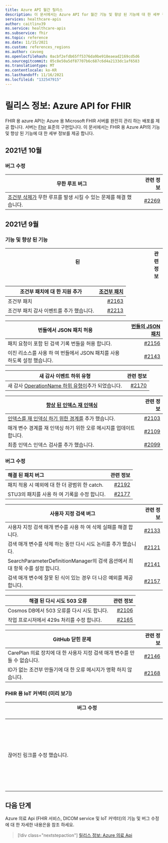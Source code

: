 ```yaml
---
title: Azure API 월간 릴리스
description: 이 문서에서는 Azure API for 월간 기능 및 향상 된 기능에 대 한 세부 정보를 제공 합니다.
services: healthcare-apis
author: caitlinv39
ms.service: healthcare-apis
ms.subservice: fhir
ms.topic: reference
ms.date: 11/15/2021
ms.custom: references_regions
ms.author: cavoeg
ms.openlocfilehash: 0acbf2efdb65ff5376da9be918eaead2169cd5d6
ms.sourcegitcommit: 05c8e50a5df87707b6c687c6d4a2133dc1af6583
ms.translationtype: MT
ms.contentlocale: ko-KR
ms.lasthandoff: 11/16/2021
ms.locfileid: "132547915"
---
```

# <a name="release-notes-azure-api-for-fhir"></a>릴리스 정보: Azure API for FHIR

FHIR 용 azure API는 Azure 용 Microsoft FHIR 서버를 완전히 관리 하는 배포를 제공 합니다. 서버는 [Fhir](https://hl7.org/fhir) 표준의 구현입니다. 이 문서에서는 FHIR 용 Azure API의 기능 및 향상 된 기능에 대 한 세부 정보를 제공 합니다.


## <a name="october-2021"></a>2021년 10월

### <a name="bug-fixes"></a>**버그 수정**

| 무한 루프 버그 | 관련 정보          |
| ----------------- | ----------------------------: |
|[조건부 삭제가](./././../azure-api-for-fhir/fhir-rest-api-capabilities.md#conditional-delete) 무한 루프를 발생 시킬 수 있는 문제를 해결 했습니다. | [#2269](https://github.com/microsoft/fhir-server/pull/2269) |

## <a name="september-2021"></a>2021년 9월 

### <a name="features-and-enhancements"></a>**기능 및 향상 된 기능**

|된 &nbsp;&nbsp;&nbsp;&nbsp;&nbsp;&nbsp;&nbsp;&nbsp;&nbsp;&nbsp;&nbsp;&nbsp;&nbsp;&nbsp;&nbsp;&nbsp;&nbsp;&nbsp;&nbsp;&nbsp;&nbsp;&nbsp;&nbsp;&nbsp;&nbsp;&nbsp;&nbsp;&nbsp;&nbsp;&nbsp;&nbsp;&nbsp;&nbsp;&nbsp;&nbsp;&nbsp;&nbsp;&nbsp;&nbsp;&nbsp;&nbsp;&nbsp;&nbsp;&nbsp;&nbsp;&nbsp;&nbsp;&nbsp;&nbsp;&nbsp;&nbsp;&nbsp;&nbsp;&nbsp;&nbsp;&nbsp;&nbsp;&nbsp;&nbsp;&nbsp;&nbsp;&nbsp;&nbsp;&nbsp;&nbsp;&nbsp;&nbsp;&nbsp;&nbsp;&nbsp;&nbsp;&nbsp;&nbsp;&nbsp;&nbsp;&nbsp;&nbsp;&nbsp;&nbsp;&nbsp;&nbsp;&nbsp;&nbsp;&nbsp;&nbsp;&nbsp;&nbsp;&nbsp;&nbsp;&nbsp;&nbsp;&nbsp;&nbsp;&nbsp;&nbsp;&nbsp;&nbsp;&nbsp;&nbsp;&nbsp;&nbsp;&nbsp;&nbsp; |관련 정보 |
|------------------- | --------------- |

|조건부 패치에 대 한 지원 추가 | [조건부 패치](././../azure-api-for-fhir/fhir-rest-api-capabilities.md#patch-and-conditional-patch)|
| ----------------------------------- | ------: |
|조건부 패치 |[#2163](https://github.com/microsoft/fhir-server/pull/2163) |
|조건부 패치 감사 이벤트를 추가 했습니다. |[#2213](https://github.com/microsoft/fhir-server/pull/2213) |

|번들에서 JSON 패치 허용 | [번들의 JSON 패치](././../azure-api-for-fhir/fhir-rest-api-capabilities.md#patch-in-bundles)|
| ----------------------------------- | ------: |
|패치 요청이 포함 된 검색 기록 번들을 허용 합니다. |[#2156](https://github.com/microsoft/fhir-server/pull/2156) | 
|이진 리소스를 사용 하 여 번들에서 JSON 패치를 사용 하도록 설정 했습니다. |[#2143](https://github.com/microsoft/fhir-server/pull/2143) |

|새 감사 이벤트 하위 유형 |관련 정보 |
| ----------------------------------- | ---------------: |
|새 감사 [OperationName 하위 유형이](././../azure-api-for-fhir/enable-diagnostic-logging.md#audit-log-details)추가 되었습니다.| [#2170](https://github.com/microsoft/fhir-server/pull/2170) |

|[향상 된 인덱스 재 인덱싱](how-to-run-a-reindex.md) |관련 정보 |
| ----------------------------------- | ---------------: |
|[인덱스를 재 인덱싱 하기 위한 경계를](how-to-run-a-reindex.md) 추가 했습니다. |[#2103](https://github.com/microsoft/fhir-server/pull/2103)|
|매개 변수 경계를 재 인덱싱 하기 위한 오류 메시지를 업데이트 합니다. |[#2109](https://github.com/microsoft/fhir-server/pull/2109)|
|최종 인덱스 인덱스 검사를 추가 했습니다. |[#2099](https://github.com/microsoft/fhir-server/pull/2099)|


### <a name="bug-fixes"></a>**버그 수정**

|해결 된 패치 버그 |관련 정보 |
| :----------------------------------- | ---------------: |
|패치 적용 시 예외에 대 한 더 광범위 한 catch. |[#2192](https://github.com/microsoft/fhir-server/pull/2192)|
|STU3의 패치를 사용 하 여 기록을 수정 합니다.| [#2177](https://github.com/microsoft/fhir-server/pull/2177)|

|사용자 지정 검색 버그 |관련 정보 |
| ----------------------------------- | ---------------: |
|사용자 지정 검색 매개 변수를 사용 하 여 삭제 실패를 해결 합니다. | [#2133](https://github.com/microsoft/fhir-server/pull/2133)|
|검색 매개 변수를 삭제 하는 동안 다시 시도 논리를 추가 했습니다. | [#2121](https://github.com/microsoft/fhir-server/pull/2121)|
|SearchParameterDefinitionManager의 검색 옵션에서 최대 항목 수를 설정 합니다. | [#2141](https://github.com/microsoft/fhir-server/pull/2141)|
|검색 매개 변수에 잘못 된 식이 있는 경우 더 나은 예외를 제공 합니다. |[#2157](https://github.com/microsoft/fhir-server/pull/2157)|

|해결 된 다시 시도 503 오류 |관련 정보 |
| ----------------------------------- | ---------------: |
|Cosmos DB에서 503 오류를 다시 시도 합니다. |[#2106](https://github.com/microsoft/fhir-server/pull/2106)|
|작업 프로시저에서 429s 처리를 수정 합니다. |[#2165](https://github.com/microsoft/fhir-server/pull/2165)|

|GitHub 닫힌 문제 |관련 정보 |
| ----------------------------------- | ---------------: |
|CarePlan 의료 장치에 대 한 사용자 지정 검색 매개 변수를 만들 수 없습니다. |[#2146](https://github.com/microsoft/fhir-server/issues/2146) |
|ID가 없는 조건부 만들기에 대 한 오류 메시지가 명확 하지 않습니다. | [#2168](https://github.com/microsoft/fhir-server/issues/2168)|

### <a name="iot-connector-for-fhir-preview"></a>FHIR 용 IoT 커넥터 (미리 보기)

|버그 수정 &nbsp;&nbsp;&nbsp;&nbsp;&nbsp;&nbsp;&nbsp;&nbsp;&nbsp;&nbsp;&nbsp;&nbsp;&nbsp;&nbsp;&nbsp;&nbsp;&nbsp;&nbsp;&nbsp;&nbsp;&nbsp;&nbsp;&nbsp;&nbsp;&nbsp;&nbsp;&nbsp;&nbsp;&nbsp;&nbsp;&nbsp;&nbsp;&nbsp;&nbsp;&nbsp;&nbsp;&nbsp;&nbsp;&nbsp;&nbsp;&nbsp;&nbsp;&nbsp;&nbsp;&nbsp;&nbsp;&nbsp;&nbsp;&nbsp;&nbsp;&nbsp;&nbsp;&nbsp;&nbsp;&nbsp;&nbsp;&nbsp;&nbsp;&nbsp;&nbsp;&nbsp;&nbsp;&nbsp;&nbsp;&nbsp;&nbsp;&nbsp;&nbsp;&nbsp;&nbsp;&nbsp;&nbsp;&nbsp;&nbsp;&nbsp;&nbsp;&nbsp;&nbsp;&nbsp;&nbsp;&nbsp;&nbsp;&nbsp;&nbsp;&nbsp;&nbsp;&nbsp;&nbsp;&nbsp;&nbsp;&nbsp;&nbsp;&nbsp;&nbsp;&nbsp;&nbsp;&nbsp;&nbsp;&nbsp;&nbsp;&nbsp;&nbsp;&nbsp;&nbsp;&nbsp;&nbsp;&nbsp;&nbsp;&nbsp;&nbsp;&nbsp;&nbsp;&nbsp;&nbsp;&nbsp;&nbsp;&nbsp;&nbsp;|관련 정보 |
| ----------------------------------- | ---------------: |
|끊어진 링크를 수정 했습니다.| Azure API for FHIR 포털에서 IoT connector Azure 설명서에 대 한 링크를 업데이트 했습니다. |

## <a name="next-steps"></a>다음 단계

Azure 의료 Api (FHIR 서비스, DICOM service 및 IoT 커넥터)의 기능 및 버그 수정에 대 한 자세한 내용은을 참조 하세요.

>[!div class="nextstepaction"]
>[릴리스 정보: Azure 의료 Api](../release-notes.md)
